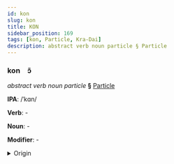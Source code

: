 ```yaml
---
id: kon
slug: kon
title: KON
sidebar_position: 169
tags: [kon, Particle, Kra-Dai]
description: abstract verb noun particle § Particle
---
```


### kon&emsp;<span kind="abugida">ɔ̃</span>

*abstract verb noun particle* **§** [Particle](../../tags/Particle)

**IPA**: /ˈkɑn/

**Verb**: -

**Noun**: -

**Modifier**: -

<details>
    <summary>Origin</summary>
    Thai การ gaan /kaːn˧/<br/>
    <em>Kra-Dai Language Family</em>
</details>